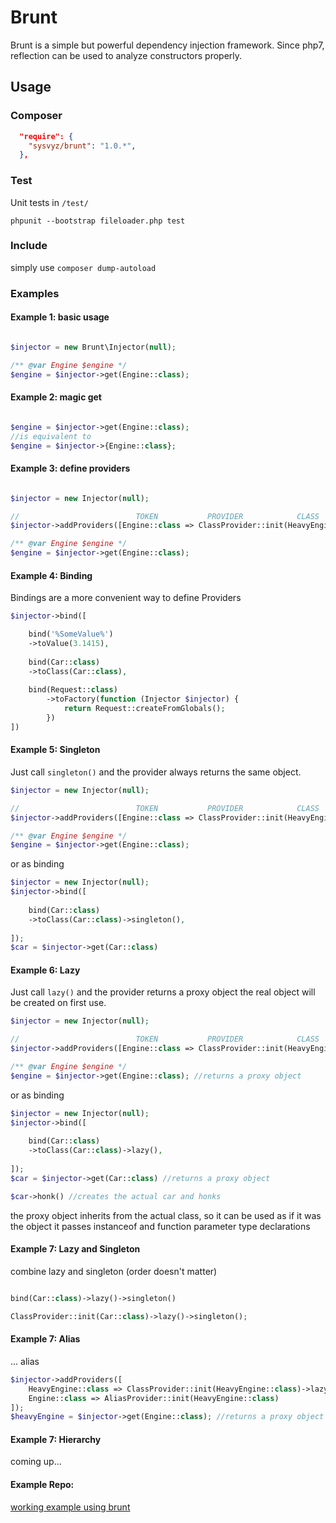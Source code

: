 # Brunt

Brunt is a simple but powerful dependency injection framework. 
Since php7, reflection can be used to analyze constructors properly.

## Usage

### Composer

```json
  "require": {
    "sysvyz/brunt": "1.0.*",
  },
```


### Test

Unit tests in ``/test/``

``phpunit --bootstrap fileloader.php test``


### Include

simply use ``composer dump-autoload``


### Examples

#### Example 1: basic usage
```php

$injector = new Brunt\Injector(null);

/** @var Engine $engine */
$engine = $injector->get(Engine::class);

```


#### Example 2: magic get

```php

$engine = $injector->get(Engine::class);
//is equivalent to
$engine = $injector->{Engine::class};
```

#### Example 3: define providers

```php

$injector = new Injector(null);

//                          TOKEN           PROVIDER            CLASS
$injector->addProviders([Engine::class => ClassProvider::init(HeavyEngine::class)]);

/** @var Engine $engine */
$engine = $injector->get(Engine::class);
```


#### Example 4: Binding

Bindings are a more convenient way to define Providers 

```php
$injector->bind([

    bind('%SomeValue%')
    ->toValue(3.1415),
    
    bind(Car::class)
    ->toClass(Car::class),
    
    bind(Request::class)
        ->toFactory(function (Injector $injector) {
            return Request::createFromGlobals();
        })
])

```

#### Example 5: Singleton

Just call ``singleton()`` and the provider always returns the same object.


```php
$injector = new Injector(null);

//                          TOKEN           PROVIDER            CLASS              SINGLETON
$injector->addProviders([Engine::class => ClassProvider::init(HeavyEngine::class)->singleton()]);

/** @var Engine $engine */
$engine = $injector->get(Engine::class);
```

or as binding

```php
$injector = new Injector(null);
$injector->bind([
    
    bind(Car::class)
    ->toClass(Car::class)->singleton(),
    
]);
$car = $injector->get(Car::class)
```


#### Example 6: Lazy

Just call ``lazy()`` and the provider returns a proxy object the real object will be created on first use.


```php
$injector = new Injector(null);

//                          TOKEN           PROVIDER            CLASS              LAZY
$injector->addProviders([Engine::class => ClassProvider::init(HeavyEngine::class)->lazy()]);

/** @var Engine $engine */
$engine = $injector->get(Engine::class); //returns a proxy object
```

or as binding

```php
$injector = new Injector(null);
$injector->bind([
    
    bind(Car::class)
    ->toClass(Car::class)->lazy(),
    
]);
$car = $injector->get(Car::class) //returns a proxy object 

$car->honk() //creates the actual car and honks
```

the proxy object inherits from the actual class, so it can be used as if it was the object it passes instanceof and function parameter type declarations


#### Example 7: Lazy and Singleton

combine lazy and singleton (order doesn't matter)

```php

bind(Car::class)->lazy()->singleton()
```

```php
ClassProvider::init(Car::class)->lazy()->singleton();

```


#### Example 7: Alias

... alias

```php
$injector->addProviders([
    HeavyEngine::class => ClassProvider::init(HeavyEngine::class)->lazy()
    Engine::class => AliasProvider::init(HeavyEngine::class)
]);
$heavyEngine = $injector->get(Engine::class); //returns a proxy object for HeavyEngine

```

#### Example 7: Hierarchy

coming up...

#### Example Repo:

[working example using brunt](https://github.com/sysvyz/brunt-example)



